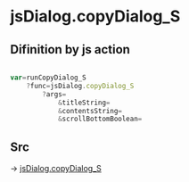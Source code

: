 # jsDialog.copyDialog_S

## Difinition by js action

```js.js

var=runCopyDialog_S
	?func=jsDialog.copyDialog_S
		?args=
			&titleString=
			&contentsString=
			&scrollBottomBoolean=
```

## Src

-> [jsDialog.copyDialog_S](https://github.com/puutaro/CommandClick/blob/master/app/src/main/java/com/puutaro/commandclick/fragment_lib/terminal_fragment/js_interface/dialog/JsDialog.kt#L351)


